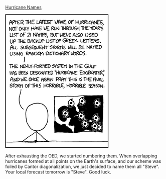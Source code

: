 [Hurricane Names](https://xkcd.com/944)

![Hurricane Names](./random_comic.png)

After exhausting the OED, we started numbering them. When overlapping hurricanes formed at all points on the Earth's surface, and our scheme was foiled by Cantor diagonalization, we just decided to name them all "Steve". Your local forecast tomorrow is "Steve". Good luck.

